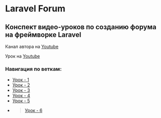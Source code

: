 # Laravel Forum


## Конспект видео-уроков по созданию форума на фреймворке Laravel
Канал автора на [Youtube](https://www.youtube.com/channel/UCjUvIf50gEtUqxwewsZTgTw)

Урок на [Youtube](https://www.youtube.com/watch?v=rs7YYgU8Ldk)

### Навигация по веткам:
* [Урок - 1](https://github.com/honeydev/laravel-forum-lessons/tree/lesson%231)
* [Урок - 2](https://github.com/honeydev/laravel-forum-lessons/tree/lesson%232)
* [Урок - 3](https://github.com/honeydev/laravel-forum-lessons/tree/lesson%233)
* [Урок - 4](https://github.com/honeydev/laravel-forum-lessons/tree/lesson%234)
* [Урок - 5](https://github.com/honeydev/laravel-forum-lessons/tree/lesson%235)
* > [Урок - 6](https://github.com/honeydev/laravel-forum-lessons/tree/lesson%236)